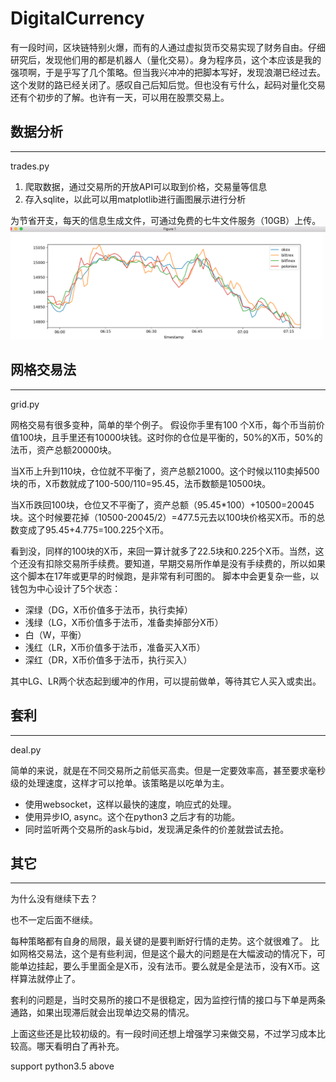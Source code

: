 # DigitalCurrency

有一段时间，区块链特别火爆，而有的人通过虚拟货币交易实现了财务自由。仔细研究后，发现他们用的都是机器人（量化交易）。身为程序员，这个本应该是我的强项啊，于是乎写了几个策略。但当我兴冲冲的把脚本写好，发现浪潮已经过去。这个发财的路已经关闭了。感叹自己后知后觉。但也没有亏什么，起码对量化交易还有个初步的了解。也许有一天，可以用在股票交易上。

## 数据分析
-----
trades.py
1. 爬取数据，通过交易所的开放API可以取到价格，交易量等信息
2. 存入sqlite，以此可以用matplotlib进行画图展示进行分析

为节省开支，每天的信息生成文件，可通过免费的七牛文件服务（10GB）上传。
![compare](/compare.png)

## 网格交易法
----
grid.py

网格交易有很多变种，简单的举个例子。
假设你手里有100 个X币，每个币当前价值100块，且手里还有10000块钱。这时你的仓位是平衡的，50%的X币，50%的法币，资产总额20000块。

当X币上升到110块，仓位就不平衡了，资产总额21000。这个时候以110卖掉500块的币，X币数就成了100-500/110=95.45，法币数额是10500块。

当X币跌回100块，仓位又不平衡了，资产总额（95.45*100）+10500=20045块。这个时候要花掉（10500-20045/2）=477.5元去以100块价格买X币。币的总数变成了95.45+4.775=100.225个X币。

看到没，同样的100块的X币，来回一算计就多了22.5块和0.225个X币。当然，这个还没有扣除交易所手续费。要知道，早期交易所作单是没有手续费的，所以如果这个脚本在17年或更早的时候跑，是非常有利可图的。
脚本中会更复杂一些，以钱包为中心设计了5个状态：
- 深绿（DG，X币价值多于法币，执行卖掉）
- 浅绿（LG，X币价值多于法币，准备卖掉部分X币）
- 白（W，平衡）
- 浅红（LR，X币价值多于法币，准备买入X币）
- 深红（DR，X币价值多于法币，执行买入）
  
其中LG、LR两个状态起到缓冲的作用，可以提前做单，等待其它人买入或卖出。

## 套利
----
deal.py

简单的来说，就是在不同交易所之前低买高卖。但是一定要效率高，甚至要求毫秒级的处理速度，这样才可以抢单。该策略是以吃单为主。
- 使用websocket，这样以最快的速度，响应式的处理。
- 使用异步IO, async。这个在python3 之后才有的功能。
- 同时监听两个交易所的ask与bid，发现满足条件的价差就尝试去抢。

## 其它
----
 为什么没有继续下去？

   也不一定后面不继续。

   每种策略都有自身的局限，最关键的是要判断好行情的走势。这个就很难了。
   比如网格交易法，这个是有些利润，但是这个最大的问题是在大幅波动的情况下，可能单边挂起，要么手里面全是X币，没有法币。要么就是全是法币，没有X币。这样算法就停止了。

   套利的问题是，当时交易所的接口不是很稳定，因为监控行情的接口与下单是两条通路，如果出现滞后就会出现单边交易的情况。

   上面这些还是比较初级的。有一段时间还想上增强学习来做交易，不过学习成本比较高。哪天看明白了再补充。


support python3.5 above